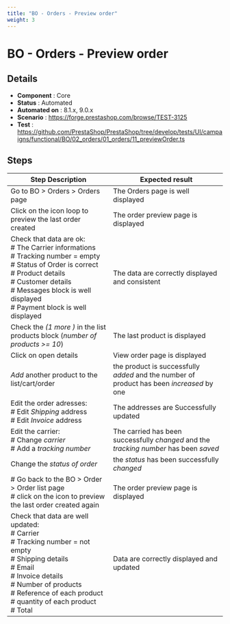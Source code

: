 ```yaml
---
title: "BO - Orders - Preview order"
weight: 3
---
```


# BO - Orders - Preview order
## Details
* **Component** : Core
* **Status** : Automated
* **Automated on** : 8.1.x, 9.0.x
* **Scenario** : https://forge.prestashop.com/browse/TEST-3125
* **Test** : https://github.com/PrestaShop/PrestaShop/tree/develop/tests/UI/campaigns/functional/BO/02_orders/01_orders/11_previewOrder.ts

## Steps
| Step Description | Expected result |
| ----- | ----- |
| Go to BO > Orders > Orders page | The Orders page is well displayed |
| Click on the icon loop to preview the last order created | The order preview page is displayed |
| Check that data are ok:<br> # The Carrier informations<br> # Tracking number = empty<br> # Status of Order is correct<br> # Product details<br> # Customer details<br> # Messages block is well displayed<br> # Payment block is well displayed | The data are correctly displayed and consistent |
| Check the *(1 more )* in the list products block (*number of products >= 10*) | The last product is displayed |
| Click on open details | View order page is displayed |
| *Add* another product to the list/cart/order | the product is successfully *added* and the number of product has been *increased* by one |
| Edit the order adresses:<br> # Edit *Shipping* address<br> # Edit *Invoice* address | The addresses are Successfully updated |
| Edit the carrier:<br> # Change *carrier*<br> # Add a *tracking number* | The carried has been successfully *changed* and the *tracking number* has been *saved* |
| Change the *status of order* | the *status* has been successfully *changed* |
| # Go back to the BO > Order > Order list page<br> # click on the icon to preview the last order created again | The order preview page is displayed |
| Check that data are well updated:<br> # Carrier<br> # Tracking number = not empty<br> # Shipping details<br> # Email<br> # Invoice details<br> # Number of products<br> # Reference of each product<br> # quantity of each product<br> # Total | Data are correctly displayed and updated |